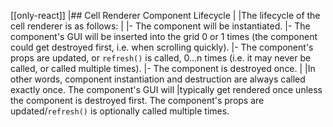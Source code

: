 [[only-react]]
|## Cell Renderer Component Lifecycle
|
|The lifecycle of the cell renderer is as follows:
|
|- The component will be instantiated.
|- The component's GUI will be inserted into the grid 0 or 1 times (the component could get destroyed first, i.e. when scrolling quickly).
|- The component's props are updated, or `refresh()` is called, 0...n times (i.e. it may never be called, or called multiple times).
|- The component is destroyed once.
|
|In other words, component instantiation and destruction are always called exactly once. The component's GUI will
|typically get rendered once unless the component is destroyed first. The component's props are updated/`refresh()` is optionally called multiple times.
